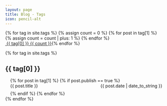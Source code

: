 ```yaml
---
layout: page
title: Blog - Tags
icon: pencil-alt
---
```


<div style="display: inline-flex; flex-wrap: wrap;">
    {% for tag in site.tags %}
    {% assign count = 0 %}
    {% for post in tag[1] %}
    {% assign count = count | plus: 1 %}
    {% endfor %}
    <a href="#{{ tag[0] | slugify: 'pretty' }}" class="tag">
        <div class="chip">
            <span class="chip-content">
            <i class="fa fa-tag" aria-hidden="true"></i>&nbsp;{{ tag[0] }}</span>
            <span class="chip-count">{{ count }}</span>
        </div>
    </a>
    {% endfor %}
</div>

<ul style="list-style-type: none; padding-left: 0px;">
{% for tag in site.tags %}
<li>
    <h2 id="{{ tag[0] | slugify: 'pretty' }}">{{ tag[0] }}</h2>
    <ul style="list-style-type: none; padding-left: 1rem;">
        {% for post in tag[1] %}
        {% if post.publish == true %}
        <li style="margin-bottom: 0.5rem;">
            <div class="card">
                <div class="card-content">
                    <a href="{{ site.baseurl }}{{ site.url }}/{{ post.url }}" style="text-decoration: none;">
                        <span>{{ post.title }}</span>
                    </a>
                    <span style="float: right;">{{ post.date | date_to_string }}</span>
                </div>
            </div>
        </li>
        {% endif %}
        {% endfor %}
    </ul>
</li>
{% endfor %}
</ul>
